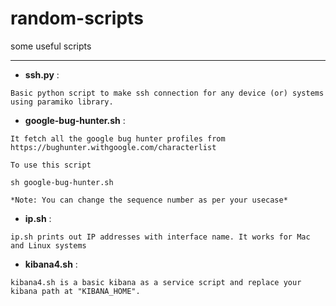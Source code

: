 # random-scripts
some useful scripts

---

- **ssh.py** :

```
Basic python script to make ssh connection for any device (or) systems using paramiko library.
```
- **google-bug-hunter.sh** :

```
It fetch all the google bug hunter profiles from https://bughunter.withgoogle.com/characterlist 

To use this script 

sh google-bug-hunter.sh

*Note: You can change the sequence number as per your usecase*
```

- **ip.sh** :

```
ip.sh prints out IP addresses with interface name. It works for Mac and Linux systems
```
- **kibana4.sh** :

```
kibana4.sh is a basic kibana as a service script and replace your kibana path at "KIBANA_HOME".
```
